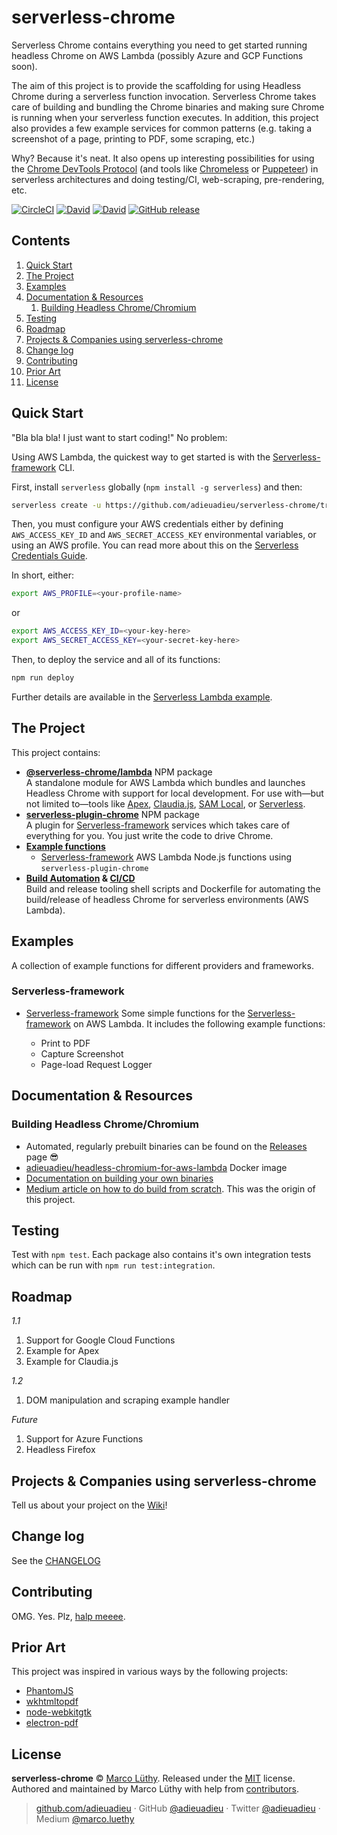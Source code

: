 # serverless-chrome

Serverless Chrome contains everything you need to get started running headless
Chrome on AWS Lambda (possibly Azure and GCP Functions soon).

The aim of this project is to provide the scaffolding for using Headless Chrome
during a serverless function invocation. Serverless Chrome takes care of
building and bundling the Chrome binaries and making sure Chrome is running when
your serverless function executes. In addition, this project also provides a few
example services for common patterns (e.g. taking a screenshot of a page,
printing to PDF, some scraping, etc.)

Why? Because it's neat. It also opens up interesting possibilities for using the
[Chrome DevTools Protocol](https://chromedevtools.github.io/devtools-protocol/tot/)
(and tools like [Chromeless](https://github.com/graphcool/chromeless) or
[Puppeteer](https://github.com/GoogleChrome/puppeteer)) in serverless
architectures and doing testing/CI, web-scraping, pre-rendering, etc.

[![CircleCI](https://img.shields.io/circleci/project/github/adieuadieu/serverless-chrome/master.svg?style=flat-square)](https://circleci.com/gh/adieuadieu/serverless-chrome)
[![David](https://img.shields.io/david/adieuadieu/serverless-chrome.svg?style=flat-square)]()
[![David](https://img.shields.io/david/dev/adieuadieu/serverless-chrome.svg?style=flat-square)]()
[![GitHub release](https://img.shields.io/github/release/adieuadieu/serverless-chrome.svg?style=flat-square)](https://github.com/adieuadieu/serverless-chrome)

## Contents

1. [Quick Start](#quick-start)
1. [The Project](#the-project)
1. [Examples](#examples)
1. [Documentation & Resources](#documentation--resources)
   1. [Building Headless Chrome/Chromium](#building-headless-chromechromium)
1. [Testing](#testing)
1. [Roadmap](#roadmap)
1. [Projects & Companies using serverless-chrome](#projects--companies-using-serverless-chrome)
1. [Change log](#change-log)
1. [Contributing](#contributing)
1. [Prior Art](#prior-art)
1. [License](#license)

## Quick Start

"Bla bla bla! I just want to start coding!" No problem:

Using AWS Lambda, the quickest way to get started is with the
[Serverless-framework](https://serverless.com/) CLI.

First, install `serverless` globally (`npm install -g serverless`) and then:

```bash
serverless create -u https://github.com/adieuadieu/serverless-chrome/tree/master/examples/serverless-framework/aws
```

Then, you must configure your AWS credentials either by defining
`AWS_ACCESS_KEY_ID` and `AWS_SECRET_ACCESS_KEY` environmental variables, or
using an AWS profile. You can read more about this on the
[Serverless Credentials Guide](https://serverless.com/framework/docs/providers/aws/guide/credentials/).

In short, either:

```bash
export AWS_PROFILE=<your-profile-name>
```

or

```bash
export AWS_ACCESS_KEY_ID=<your-key-here>
export AWS_SECRET_ACCESS_KEY=<your-secret-key-here>
```

Then, to deploy the service and all of its functions:

```bash
npm run deploy
```

Further details are available in the
[Serverless Lambda example](examples/serverless-framework/aws).

## The Project

This project contains:

* **[@serverless-chrome/lambda](packages/lambda)** NPM package<br/> A standalone
  module for AWS Lambda which bundles and launches Headless Chrome with support
  for local development. For use with—but not limited to—tools like
  [Apex](https://github.com/apex/apex),
  [Claudia.js](https://github.com/claudiajs/claudia),
  [SAM Local](https://github.com/awslabs/aws-sam-local), or
  [Serverless](https://serverless.com/).
* **[serverless-plugin-chrome](packages/serverless-plugin)** NPM package<br/> A
  plugin for [Serverless-framework](https://serverless.com/) services which
  takes care of everything for you. You just write the code to drive Chrome.
* **[Example functions](examples/)**
  * [Serverless-framework](https://serverless.com/) AWS Lambda Node.js functions
    using `serverless-plugin-chrome`
* **[Build Automation](docs/automation.md) &
  [CI/CD](.circleci/config.yml)**<br/> Build and release tooling shell scripts
  and Dockerfile for automating the build/release of headless Chrome for
  serverless environments (AWS Lambda).

## Examples

A collection of example functions for different providers and frameworks.

### Serverless-framework

* [Serverless-framework](examples/serverless-framework/aws) Some simple
  functions for the [Serverless-framework](https://serverless.com/) on AWS
  Lambda. It includes the following example functions:

  * Print to PDF
  * Capture Screenshot
  * Page-load Request Logger

## Documentation & Resources

### Building Headless Chrome/Chromium

* Automated, regularly prebuilt binaries can be found on the
  [Releases](https://github.com/adieuadieu/serverless-chrome/releases) page 😎
* [adieuadieu/headless-chromium-for-aws-lambda](https://hub.docker.com/r/adieuadieu/headless-chromium-for-aws-lambda/)
  Docker image
* [Documentation on building your own binaries](/docs/chrome.md)
* [Medium article on how to do build from scratch](https://medium.com/@marco.luethy/running-headless-chrome-on-aws-lambda-fa82ad33a9eb).
  This was the origin of this project.

## Testing

Test with `npm test`. Each package also contains it's own integration tests
which can be run with `npm run test:integration`.

## Roadmap

_1.1_

1. Support for Google Cloud Functions
1. Example for Apex
1. Example for Claudia.js

_1.2_

1. DOM manipulation and scraping example handler

_Future_

1. Support for Azure Functions
1. Headless Firefox

## Projects & Companies using serverless-chrome

Tell us about your project on the
[Wiki](https://github.com/adieuadieu/serverless-chrome/wiki/Projects-&-Companies-Using-serverless-chrome)!

## Change log

See the [CHANGELOG](CHANGELOG.md)

## Contributing

OMG. Yes. Plz, [halp meeee](/CONTRIBUTING.md).

## Prior Art

This project was inspired in various ways by the following projects:

* [PhantomJS](http://phantomjs.org/)
* [wkhtmltopdf](https://github.com/wkhtmltopdf/wkhtmltopdf)
* [node-webkitgtk](https://github.com/kapouer/node-webkitgtk)
* [electron-pdf](https://github.com/Janpot/electron-pdf)

## License

**serverless-chrome** © [Marco Lüthy](https://github.com/adieuadieu). Released under the [MIT](./LICENSE) license.<br>
Authored and maintained by Marco Lüthy with help from [contributors](https://github.com/adieuadieu/serverless-chrome/contributors).

> [github.com/adieuadieu](https://github.com/adieuadieu) · GitHub [@adieuadieu](https://github.com/adieuadieu) · Twitter [@adieuadieu](https://twitter.com/adieuadieu) · Medium [@marco.luethy](https://medium.com/@marco.luethy)

